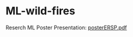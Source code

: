 # ML-wild-fires

Reserch ML Poster Presentation:
[posterERSP.pdf](https://github.com/user-attachments/files/16134781/posterERSP.pdf)
